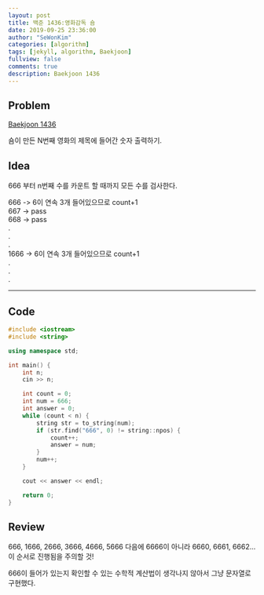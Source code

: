 ```yaml
---
layout: post
title: 백준 1436:영화감독 숌
date: 2019-09-25 23:36:00
author: "SeWonKim"
categories: [algorithm]
tags: [jekyll, algorithm, Baekjoon]
fullview: false
comments: true
description: Baekjoon 1436
---
```


## Problem

[Baekjoon 1436](https://www.acmicpc.net/problem/1436)

숌이 만든 N번째 영화의 제목에 들어간 숫자 출력하기.

## Idea

666 부터 n번째 수를 카운트 할 때까지 모든 수를 검사한다.

666 -> 6이 연속 3개 들어있으므로 count+1  
667 -> pass  
668 -> pass  
.  
.  
.  
1666 -> 6이 연속 3개 들어있으므로 count+1  
.  
.  
.

---

## Code

```cpp
#include <iostream>
#include <string>

using namespace std;

int main() {
	int n;
	cin >> n;

	int count = 0;
	int num = 666;
	int answer = 0;
	while (count < n) {
		string str = to_string(num);
		if (str.find("666", 0) != string::npos) {
			count++;
			answer = num;
		}
		num++;
	}

	cout << answer << endl;

	return 0;
}
```

## Review

666, 1666, 2666, 3666, 4666, 5666 다음에 6666이 아니라 6660, 6661, 6662... 이 순서로 진행됨을 주의할 것!

666이 들어가 있는지 확인할 수 있는 수학적 계산법이 생각나지 않아서 그냥 문자열로 구현했다.
